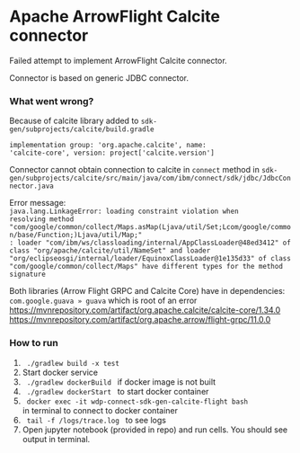 # Apache ArrowFlight Calcite connector

Failed attempt to implement ArrowFlight Calcite connector.

Connector is based on generic JDBC connector.

### What went wrong?  
Because of calcite library added to <code>sdk-gen/subprojects/calcite/build.gradle</code>

<code>implementation group: 'org.apache.calcite', name: 'calcite-core', version: project['calcite.version']</code>

Connector cannot obtain connection to calcite in <code>connect</code> method in <code>sdk-gen/subprojects/calcite/src/main/java/com/ibm/connect/sdk/jdbc/JdbcConnector.java</code>

Error message: \
<code>java.lang.LinkageError: loading constraint violation when resolving method "com/google/common/collect/Maps.asMap(Ljava/util/Set;Lcom/google/common/base/Function;)Ljava/util/Map;" : loader "com/ibm/ws/classloading/internal/AppClassLoader@48ed3412" of class "org/apache/calcite/util/NameSet" and loader "org/eclipseosgi/internal/loader/EquinoxClassLoader@1e135d33" of class "com/google/common/collect/Maps" have different types for the method signature</code>

Both libraries (Arrow Flight GRPC and Calcite Core) have in dependencies: <code>com.google.guava » guava</code> which is root of an error\
https://mvnrepository.com/artifact/org.apache.calcite/calcite-core/1.34.0 \
https://mvnrepository.com/artifact/org.apache.arrow/flight-grpc/11.0.0

### How to run
1. <code> ./gradlew build -x test </code>
2. Start docker service
3. <code> ./gradlew dockerBuild </code> if docker image is not built
4. <code> ./gradlew dockerStart </code> to start docker container
5. <code> docker exec -it wdp-connect-sdk-gen-calcite-flight bash </code> in terminal to connect to docker container
6. <code> tail -f /logs/trace.log </code> to see logs
7. Open jupyter notebook (provided in repo) and run cells. You should see output in terminal.